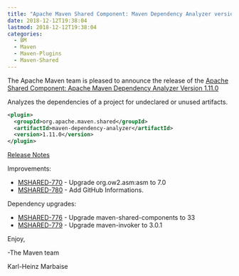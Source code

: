 ```yaml
---
title: "Apache Maven Shared Component: Maven Dependency Analyzer version 1.11.0 Released"
date: 2018-12-12T19:38:04
lastmod: 2018-12-12T19:38:04
categories:
  - BM
  - Maven
  - Maven-Plugins
  - Maven-Shared
---
```

The Apache Maven team is pleased to announce the release of the 
[Apache Shared Component: Apache Maven Dependency Analyzer Version 1.11.0](https://maven.apache.org/shared/maven-dependency-analyzer/)

Analyzes the dependencies of a project for undeclared or unused artifacts.

```xml
<plugin>
  <groupId>org.apache.maven.shared</groupId>
  <artifactId>maven-dependency-analyzer</artifactId>
  <version>1.11.0</version>
</plugin>
```

<!-- more -->

[Release Notes](https://issues.apache.org/jira/secure/ReleaseNote.jspa?projectId=12317922&version=12344434)

Improvements:

 * [MSHARED-770](https://issues.apache.org/jira/browse/MSHARED-770) - Upgrade org.ow2.asm:asm to 7.0
 * [MSHARED-780](https://issues.apache.org/jira/browse/MSHARED-780) - Add GitHub Informations.

Dependency upgrades:

 * [MSHARED-776](https://issues.apache.org/jira/browse/MSHARED-776) - Upgrade maven-shared-components to 33
 * [MSHARED-779](https://issues.apache.org/jira/browse/MSHARED-779) - Upgrade maven-invoker to 3.0.1

Enjoy,

-The Maven team

Karl-Heinz Marbaise
